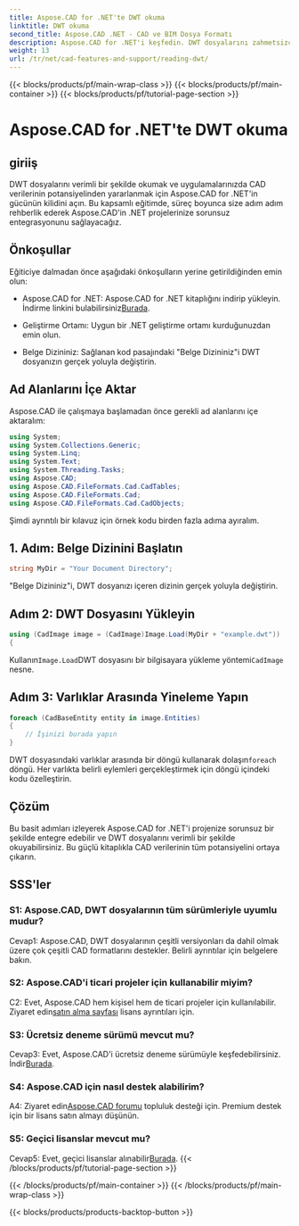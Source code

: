 ```yaml
---
title: Aspose.CAD for .NET'te DWT okuma
linktitle: DWT okuma
second_title: Aspose.CAD .NET - CAD ve BIM Dosya Formatı
description: Aspose.CAD for .NET'i keşfedin. DWT dosyalarını zahmetsizce okumak için güçlü bir araç. Kullanıcı dostu eğitimimizle CAD veri entegrasyonunuzu güçlendirin.
weight: 13
url: /tr/net/cad-features-and-support/reading-dwt/
---
```


{{< blocks/products/pf/main-wrap-class >}}
{{< blocks/products/pf/main-container >}}
{{< blocks/products/pf/tutorial-page-section >}}

# Aspose.CAD for .NET'te DWT okuma

## giriiş

DWT dosyalarını verimli bir şekilde okumak ve uygulamalarınızda CAD verilerinin potansiyelinden yararlanmak için Aspose.CAD for .NET'in gücünün kilidini açın. Bu kapsamlı eğitimde, süreç boyunca size adım adım rehberlik ederek Aspose.CAD'in .NET projelerinize sorunsuz entegrasyonunu sağlayacağız.

## Önkoşullar

Eğiticiye dalmadan önce aşağıdaki önkoşulların yerine getirildiğinden emin olun:

-  Aspose.CAD for .NET: Aspose.CAD for .NET kitaplığını indirip yükleyin. İndirme linkini bulabilirsiniz[Burada](https://releases.aspose.com/cad/net/).

- Geliştirme Ortamı: Uygun bir .NET geliştirme ortamı kurduğunuzdan emin olun.

- Belge Dizininiz: Sağlanan kod pasajındaki "Belge Dizininiz"i DWT dosyanızın gerçek yoluyla değiştirin.

## Ad Alanlarını İçe Aktar

Aspose.CAD ile çalışmaya başlamadan önce gerekli ad alanlarını içe aktaralım:

```csharp
using System;
using System.Collections.Generic;
using System.Linq;
using System.Text;
using System.Threading.Tasks;
using Aspose.CAD;
using Aspose.CAD.FileFormats.Cad.CadTables;
using Aspose.CAD.FileFormats.Cad;
using Aspose.CAD.FileFormats.Cad.CadObjects;
```

Şimdi ayrıntılı bir kılavuz için örnek kodu birden fazla adıma ayıralım.

## 1. Adım: Belge Dizinini Başlatın

```csharp
string MyDir = "Your Document Directory";
```

"Belge Dizininiz"i, DWT dosyanızı içeren dizinin gerçek yoluyla değiştirin.

## Adım 2: DWT Dosyasını Yükleyin

```csharp
using (CadImage image = (CadImage)Image.Load(MyDir + "example.dwt"))
{
```

 Kullanın`Image.Load`DWT dosyasını bir bilgisayara yükleme yöntemi`CadImage` nesne.

## Adım 3: Varlıklar Arasında Yineleme Yapın

```csharp
foreach (CadBaseEntity entity in image.Entities)
{
    // İşinizi burada yapın
}
```

 DWT dosyasındaki varlıklar arasında bir döngü kullanarak dolaşın`foreach` döngü. Her varlıkta belirli eylemleri gerçekleştirmek için döngü içindeki kodu özelleştirin.

## Çözüm

Bu basit adımları izleyerek Aspose.CAD for .NET'i projenize sorunsuz bir şekilde entegre edebilir ve DWT dosyalarını verimli bir şekilde okuyabilirsiniz. Bu güçlü kitaplıkla CAD verilerinin tüm potansiyelini ortaya çıkarın.

## SSS'ler

### S1: Aspose.CAD, DWT dosyalarının tüm sürümleriyle uyumlu mudur?

Cevap1: Aspose.CAD, DWT dosyalarının çeşitli versiyonları da dahil olmak üzere çok çeşitli CAD formatlarını destekler. Belirli ayrıntılar için belgelere bakın.

### S2: Aspose.CAD'i ticari projeler için kullanabilir miyim?

 C2: Evet, Aspose.CAD hem kişisel hem de ticari projeler için kullanılabilir. Ziyaret edin[satın alma sayfası](https://purchase.aspose.com/buy) lisans ayrıntıları için.

### S3: Ücretsiz deneme sürümü mevcut mu?

 Cevap3: Evet, Aspose.CAD'i ücretsiz deneme sürümüyle keşfedebilirsiniz. İndir[Burada](https://releases.aspose.com/).

### S4: Aspose.CAD için nasıl destek alabilirim?

 A4: Ziyaret edin[Aspose.CAD forumu](https://forum.aspose.com/c/cad/19) topluluk desteği için. Premium destek için bir lisans satın almayı düşünün.

### S5: Geçici lisanslar mevcut mu?

 Cevap5: Evet, geçici lisanslar alınabilir[Burada](https://purchase.aspose.com/temporary-license/).
{{< /blocks/products/pf/tutorial-page-section >}}

{{< /blocks/products/pf/main-container >}}
{{< /blocks/products/pf/main-wrap-class >}}

{{< blocks/products/products-backtop-button >}}
